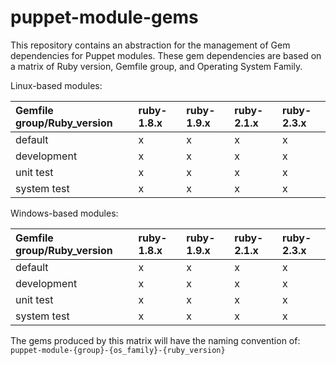 # puppet-module-gems

This repository contains an abstraction for the management of Gem dependencies for Puppet modules. These gem dependencies are based on a matrix of Ruby version, Gemfile group, and Operating System Family.

Linux-based modules:

| Gemfile group/Ruby_version | ruby-1.8.x | ruby-1.9.x | ruby-2.1.x | ruby-2.3.x |
|:---|:---|:---|:---|:---|
| default | x | x | x | x |
| development | x | x | x | x |
| unit test | x | x | x | x |
| system test | x | x | x | x |

Windows-based modules:

| Gemfile group/Ruby_version | ruby-1.8.x | ruby-1.9.x | ruby-2.1.x | ruby-2.3.x |
|:---|:---|:---|:---|:---|
| default | x | x | x | x |
| development | x | x | x | x |
| unit test | x | x | x | x |
| system test | x | x | x | x |

The gems produced by this matrix will have the naming convention of:
`puppet-module-{group}-{os_family}-{ruby_version}`
